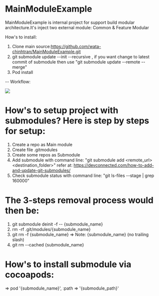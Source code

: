 # MainModuleExample
MainModuleExample is internal project for support build modular architecture.It's inject two external module: Common & Feature Modular 

How's to install: 

1. Clone main source:https://github.com/wata-chinhtran/MainModuleExample.git
2. git submodule update --init --recursive , if you want change to latest commit of submodule then use "git submodule update --remote --merge"
3. Pod install

-- Workflow:

<img src= "https://github.com/phoenixit99/DISample/blob/master/MainModuleEx.jpg" />

# How's to setup project with submodules? Here is step by steps for setup:
1. Create a repo as Main module
2. Create file .gitmodules
3. Create some repos as Submodule
4. Add submodule with command line: "git submodule add <remote_url> <destination_folder>" refer at: https://devconnected.com/how-to-add-and-update-git-submodules/
5. Check submodule status with command line: "git ls-files --stage | grep 160000"

# The 3-steps removal process would then be:
1. git submodule deinit -f -- {submodule_name}
2. rm -rf .git/modules/{submodule_name}
3. git rm -f {submodule_name} => Note: {submodule_name} (no trailing slash)
4. git rm --cached {submodule_name}

# How's to install submodule via cocoapods:
=> pod '{submodule_name}', :path => '{submodule_path}'
